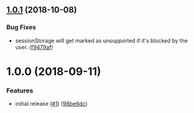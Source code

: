 ## [1.0.1](https://github.com/Alorel/localforage-driver-session-storage/compare/1.0.0...1.0.1) (2018-10-08)


### Bug Fixes

* sessionStorage will get marked as unsupported if it's blocked by the user. ([f9479af](https://github.com/Alorel/localforage-driver-session-storage/commit/f9479af))

# 1.0.0 (2018-09-11)


### Features

* initial release ([#1](https://github.com/Alorel/localforage-driver-session-storage/issues/1)) ([98be6dc](https://github.com/Alorel/localforage-driver-session-storage/commit/98be6dc))
